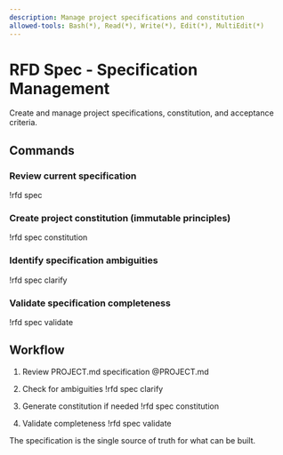 ```yaml
---
description: Manage project specifications and constitution
allowed-tools: Bash(*), Read(*), Write(*), Edit(*), MultiEdit(*)
---
```


# RFD Spec - Specification Management

Create and manage project specifications, constitution, and acceptance criteria.

## Commands

### Review current specification
!rfd spec

### Create project constitution (immutable principles)
!rfd spec constitution

### Identify specification ambiguities
!rfd spec clarify

### Validate specification completeness
!rfd spec validate

## Workflow

1. Review PROJECT.md specification
@PROJECT.md

2. Check for ambiguities
!rfd spec clarify

3. Generate constitution if needed
!rfd spec constitution

4. Validate completeness
!rfd spec validate

The specification is the single source of truth for what can be built.